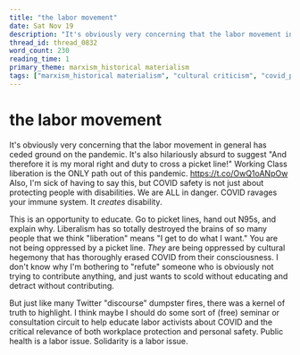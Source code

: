 ```yaml
---
title: "the labor movement"
date: Sat Nov 19
description: "It's obviously very concerning that the labor movement in general has ceded ground on the pandemic."
thread_id: thread_0832
word_count: 230
reading_time: 1
primary_theme: marxism_historical materialism
tags: ["marxism_historical materialism", "cultural criticism", "covid_public health politics", "organizational theory"]
---
```


# the labor movement

It's obviously very concerning that the labor movement in general has ceded ground on the pandemic. It's also hilariously absurd to suggest "And therefore it is my moral right and duty to cross a picket line!" Working Class liberation is the ONLY path out of this pandemic. https://t.co/OwQ1oANpOw Also, I'm sick of having to say this, but COVID safety is not just about protecting people with disabilities. We are ALL in danger. COVID ravages your immune system. It *creates* disability.

This is an opportunity to educate. Go to picket lines, hand out N95s, and explain why. Liberalism has so totally destroyed the brains of so many people that we think "liberation" means "I get to do what I want." You are not being oppressed by a picket line. *They* are being oppressed by cultural hegemony that has thoroughly erased COVID from their consciousness. I don't know why I'm bothering to "refute" someone who is obviously not trying to contribute anything, and just wants to scold without educating and detract without contributing.

But just like many Twitter "discourse" dumpster fires, there was a kernel of truth to highlight. I think maybe I should do some sort of (free) seminar or consultation circuit to help educate labor activists about COVID and the critical relevance of both workplace protection and personal safety. Public health is a labor issue. Solidarity is a labor issue.